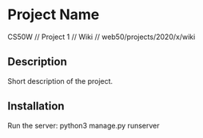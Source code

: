 # Project Name

CS50W // Project 1 // Wiki // web50/projects/2020/x/wiki

## Description

Short description of the project.

## Installation

Run the server: python3 manage.py runserver
